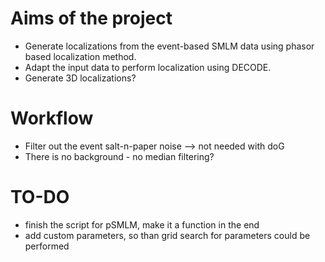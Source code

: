 # Aims of the project
* Generate localizations from the event-based SMLM data using phasor based localization method.
* Adapt the input data to perform localization using DECODE.
* Generate 3D localizations?

# Workflow
* Filter out the event salt-n-paper noise --> not needed with doG
* There is no background - no median filtering?

# TO-DO
* finish the script for pSMLM, make it a function in the end
* add custom parameters, so than grid search for parameters could be performed